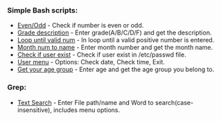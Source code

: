 ### Simple Bash scripts:
   - [Even/Odd](https://github.com/LuciaHeredia/BashScripts/blob/master/simple-scripts/check_even_odd.sh) - Check if number is even or odd.
   - [Grade description](https://github.com/LuciaHeredia/BashScripts/blob/master/simple-scripts/grade_description.sh) - Enter grade(A/B/C/D/F) and get the description.
   - [Loop until valid num](https://github.com/LuciaHeredia/BashScripts/blob/master/simple-scripts/loop_until_pos_int.sh) - In loop until a valid positive number is entered.
   - [Month num to name](https://github.com/LuciaHeredia/BashScripts/blob/master/simple-scripts/month_num_to_name.sh) - Enter month number and get the month name.
   - [Check if user exist](https://github.com/LuciaHeredia/BashScripts/blob/master/simple-scripts/search_user_in_system.sh) - Check if user exist in /etc/passwd file.
   - [User menu](https://github.com/LuciaHeredia/BashScripts/blob/master/simple-scripts/user_menu.sh) - Options: Check date, Check time, Exit.
   - [Get your age group](https://github.com/LuciaHeredia/BashScripts/blob/master/simple-scripts/your_age_group.sh) - Enter age and get the age group you belong to.
### Grep:
   - [Text Search](https://github.com/LuciaHeredia/BashScripts/blob/master/grep/txt-search.sh) - Enter File path/name and Word to search(case-insensitive), includes menu options.

